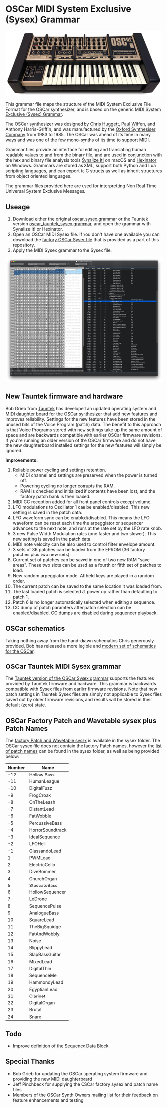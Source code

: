 # OSCar MIDI System Exclusive (Sysex) Grammar

![OSCar screenshot](https://github.com/codemechanic/oscar-sysex-grammar/blob/main/images/oscar.jpg?raw=true)

This grammar file maps the structure of the MIDI System Exclusive File Format for the [OSCar synthesizer](https://en.wikipedia.org/wiki/OSC_OSCar), and is based on the generic [MIDI System Exclusive (Sysex) Grammar](https://github.com/codemechanic/midi-sysex-grammar).

The OSCar synthesizer was designed by [Chris Huggett](https://en.wikipedia.org/wiki/Chris_Huggett), [Paul Wiffen](http://www.electricityclub.co.uk/synth-guru-interview/), and Anthony Harris-Griffin, and was manufactured by the [Oxford Synthesiser Company](https://en.wikipedia.org/wiki/Oxford_Synthesiser_Company) from 1983 to 1985. The OSCar was ahead of its time in many ways and was one of the few mono-synths of its time to support MIDI.

Grammar files provide an interface for editing and translating human readable values to and from the binary file, and are used in conjunction with the hex and binary file analysis tools [Synalize It!](https://www.synalysis.net) on macOS and [Hexinator](https://hexinator.com) on Windows. Grammars are stored as XML, support both Python and Lua scripting languages, and can export to C structs as well as inherit structures from object oriented languages.

The grammar files provided here are used for interpretting Non Real Time Universal System Exclusive Messages.


## Useage
1. Download either the original [oscar_sysex.grammar](https://github.com/codemechanic/oscar-sysex-grammar/blob/main/grammar/oscar_sysex.grammar?raw=true) or the Tauntek version [oscar_tauntek_sysex.grammar](https://github.com/codemechanic/oscar-sysex-grammar/blob/main/grammar/oscar_tauntek_sysex.grammar?raw=true), and open the grammar with Synalize It! or Hexinator.
2. Open an OSCar MIDI Sysex file. If you don't have one available you can download the [factory OSCar Sysex file](https://github.com/codemechanic/oscar-sysex-grammar/blob/main/sysex/factory/FactoryPatch_Wavetable.syx?raw=true) that is provided as a part of this repository.
3. Apply the MIDI Sysex grammar to the Sysex file.


![OSCar screenshot](https://github.com/codemechanic/oscar-sysex-grammar/blob/main/images/screenshot.gif?raw=true)


## New Tauntek firmware and hardware

Bob Grieb from [Tauntek](http://tauntek.com) has developed an updated operating system and [MIDI daughter board for the OSCar synthesizer](http://tauntek.com/OSCar.htm) that add new features and improves reliability. Settings for the new features have been stored in the unused bits of the Voice Program (patch) data. The benefit to this approach is that Voice Programs stored with new settings take up the same amount of space and are backwards compatible with earlier OSCar firmware revisions. If you're running an older version of the OSCar firmware and do not have the new daughterboard installed settings for the new features will simply be ignored.

**Improvements:**
1. Reliable power cycling and settings retention.
	* MIDI channel and settings are preserved when the power is turned off.
	* Powering cycling no longer corrupts the RAM.
	* RAM is checked and initialized if contents have been lost, and the factory patch bank is then loaded.
2. MIDI CC reception added for all front panel controls except volume.
3. LFO modulations to Oscillator 1 can be enabled/disabled. This new setting is saved in the patch data.
4. LFO waveform sync can be enabled/disabled. This means the LFO waveform can be reset each time the arpeggiator or sequencer advances to the next note, and runs at the rate set by the LFO rate knob.
5. 3 new Pulse Width Modulation rates (one faster and two slower). This new setting is saved in the patch data.
6. MIDI note velocity can be also used to control filter envelope amount.
7. 3 sets of 36 patches can be loaded from the EPROM (36 factory patches plus two new sets).
8. Current set of patches can be saved in one of two new RAM "save areas". These two slots can be used as a fourth or fifth set of patches to load.
9. New random arpeggiator mode. All held keys are played in a random order.
10. The current patch can be saved to the same location it was loaded from.
11. The last loaded patch is selected at power up rather than defaulting to patch 1.
12. Patch 6 is no longer automatically selected when editing a sequence.
13. CC dump of patch paramters after patch selection can be enabled/disabled. CC dumps are disabled during sequencer playback.


## OSCar schematics
Taking nothing away from the hand-drawn schematics Chris generously provided, Bob has released a more legible and [modern set of schematics for the OSCar](http://tauntek.com/oscarschems.zip).


## OSCar Tauntek MIDI Sysex grammar

The [Tauntek version of the OSCar Sysex grammar](https://github.com/codemechanic/oscar-sysex-grammar/blob/main/grammar/oscar_tauntek_sysex.grammar?raw=true) supports the features provided by Tauntek firmware and hardware. This grammar is backwards compatible with Sysex files from earlier firmware revisions. Note that new patch settings in Tauntek Sysex files are simply not applicable to Sysex files saved out by older firmware revisions, and results will be stored in their default (zero) state.


## OSCar Factory Patch and Wavetable sysex plus Patch Names
The [factory Patch and Wavetable sysex](https://github.com/codemechanic/oscar-sysex-grammar/blob/main/sysex/factory/FactoryPatch_Wavetable.syx?raw=true) is available in the sysex folder. The OSCar sysex file does not contain the factory Patch names, however the [list of patch names](https://github.com/codemechanic/oscar-sysex-grammar/blob/main/sysex/factory/FactoryPatchNames.txt?raw=true) can be found in the sysex folder, as well as being provided below:

| Number | Name |
|-|-|
| -12 | Hollow Bass |
| -11 | HumanLeague |
| -10 | DigitalFuzz |
| -9 | FrogCroak |
| -8 | OnTheLeash |
| -7 | DistantLead |
| -6 | FatWobble |
| -5 | PercussiveBass |
| -4 | HorrorSoundtrack |
| -3 | IdealSequence |
| -2 | LFOHell |
| -1 | GlassandoLead |
| 1 | PWMLead |
| 2 | ElectricCello |
| 3 | DiveBommer |
| 4 | ChurchOrgan |
| 5 | StaccatoBass |
| 6 | HollowSequencer |
| 7 | LoDrone |
| 8 | SequencePulse |
| 9 | AnalogueBass |
| 10 | SquareLead |
| 11 | TheBigSquidge |
| 12 | FatAndWobbly |
| 13 | Noise |
| 14 | BlippyLead |
| 15 | SlapBassGuitar |
| 16 | MixedLead |
| 17 | DigitalThin |
| 18 | SequenceMe |
| 19 | HammondyLead |
| 20 | EgyptianLead |
| 21 | Clarinet |
| 22 | DigitalOrgan |
| 23 | Brutal |
| 24 | Snare |


## Todo
* Improve definition of the Sequence Data Block


## Special Thanks
* Bob Grieb for updating the OSCar operating system firmware and providing the new MIDI daughterboard
* Jeff Pinchbeck for supplying the OSCar factory sysex and patch name files
* Members of the OSCar Synth Owners mailing list for their feedback on feature enhancements and testing

